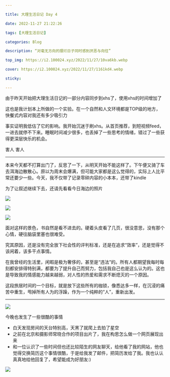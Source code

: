 ```yaml
---

title: 大理生活日记 Day 4

date: 2022-11-27 21:22:26

tags: [大理生活日记]

categories: Blog

description: “对毫无方向的摆烂日子同时感到厌恶与向往” 

top_img: https://i2.100024.xyz/2022/11/27/10va6kb.webp

cover: https://i2.100024.xyz/2022/11/27/1161kd4.webp

sticky: 

---
```


由于昨天开始把大理生活日记的一部分内容同步到xhs了，使用xhs的时间增加了

这也是我计划本上所做的一个实验。在一个自然和人文环境都是TOP级的地方，快餐式内容对我还有多少吸引力

事实证明我低估了它的影响。我开始沉迷于刷xhs。从首页推荐，到短视频feed，一进去就停不下来。睡眠时间减少很多，也丢掉了一些思考的情绪，错过了一些获得更深层快乐的机会。

害人 害人

***

本来今天都不打算出门了，反思了一下，从明天开始不能这样了。下午便又骑了车去洱海边散散心。原以为周末会爆满，但可能大家都是这么觉得的，实际上人比平常还要少一些。今天，我不仅带了记录零碎内容的小本本，还带了kindle

为了让叙述继续下去，还请先看看今日海边的照片

![](https://i2.100024.xyz/2022/11/27/zji9u5.webp)

![](https://i2.100024.xyz/2022/11/27/10va6kb.webp)

![](https://i2.100024.xyz/2022/11/27/10vrx8c.webp)

面对这样的景色，书自然是看不进去的。硬着头皮看了几页，很没意思，没有那个心情，硬往脑袋里塞也很难受。

究其原因，还是没有完全放下社会性的评判标准，还是在追求“效率”，还是觉得不该闲着，该多干点事情。

在我曾经的生活里，闲暇是极为奢侈的，甚至是“违法”的。所有人都期望我每时每刻都安排得特别满，都要为了提升自己而努力，包括我自己也是这么认为的。这也是导致我的情感能力越来越弱，对人性的热爱和需求不断熄灭的一个原因。

这段旅居时间的一个目标，就是放下这些所有的枷锁，像悉达多一样，在沉浸的痛苦中重生，甩掉所有人为的浮躁，作为一个纯粹的“人”，重新出发。

***

![](https://i2.100024.xyz/2022/11/27/10vz8o1.webp)

今晚也发生了一些很酷的事情

- 白天发现房间的天台特别高，天黑了就爬上去拍了星空
- 之前在北京和摄影师常晓合作的项目出片了，我在构思怎么做一个网页展现出来
- 和一位认识了一些时间但也还比较陌生的网友聊天，给他看了我的网站，他也觉得交换简历这个事情很酷，于是给我发了邮件，把简历发给了我。我也认认真真地给他回复了，希望能成为好朋友:)

![](https://i2.100024.xyz/2022/11/27/1161kd4.webp)

